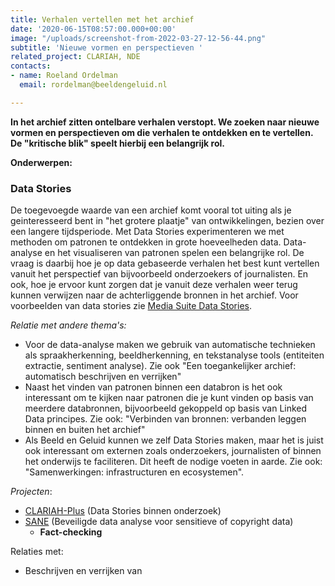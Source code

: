 ```yaml
---
title: Verhalen vertellen met het archief
date: '2020-06-15T08:57:00.000+00:00'
image: "/uploads/screenshot-from-2022-03-27-12-56-44.png"
subtitle: 'Nieuwe vormen en perspectieven '
related_project: CLARIAH, NDE
contacts:
- name: Roeland Ordelman
  email: rordelman@beeldengeluid.nl

---
```

**In het archief zitten ontelbare verhalen verstopt. We zoeken naar nieuwe vormen en perspectieven om die verhalen te ontdekken en te vertellen. De "kritische blik" speelt hierbij een belangrijk rol.**

**Onderwerpen:**

### **Data Stories**

De toegevoegde waarde van een archief komt vooral tot uiting als je geinteresseerd bent in "het grotere plaatje" van ontwikkelingen, bezien over een langere tijdsperiode. Met Data Stories experimenteren we met methoden om patronen te ontdekken in grote hoeveelheden data. Data-analyse en het visualiseren van patronen spelen een belangrijke rol. De vraag is daarbij hoe je op data gebaseerde verhalen het best kunt vertellen vanuit het perspectief van bijvoorbeeld onderzoekers of journalisten. En ook, hoe je ervoor kunt zorgen dat je vanuit deze verhalen weer terug kunnen verwijzen naar de achterliggende bronnen in het archief.  Voor voorbeelden van data stories zie [Media Suite Data Stories](https://mediasuitedatastories.clariah.nl/).

_Relatie met andere thema's:_

* Voor de data-analyse maken we gebruik van automatische technieken als spraakherkenning, beeldherkenning, en tekstanalyse tools (entiteiten extractie, sentiment analyse). Zie ook "Een toegankelijker archief: automatisch beschrijven en verrijken"
* Naast het vinden van patronen binnen een databron is het ook interessant om te kijken naar patronen die je kunt vinden op basis van meerdere databronnen, bijvoorbeeld gekoppeld op basis van Linked Data principes. Zie ook: "Verbinden van bronnen: verbanden leggen binnen en buiten het archief"
* Als Beeld en Geluid kunnen we zelf Data Stories maken, maar het is juist ook interessant om externen zoals onderzoekers, journalisten of binnen het onderwijs te faciliteren. Dit heeft de nodige voeten in aarde. Zie ook: "Samenwerkingen: infrastructuren en ecosystemen".

_Projecten_:

* [CLARIAH-Plus](https://labs.beeldengeluid.nl/projects/clariah-plus) (Data Stories binnen onderzoek)
* [SANE](https://labs.beeldengeluid.nl/projects/sane) (Beveiligde data analyse voor sensitieve of copyright data)
  * **Fact-checking**

Relaties met:

* Beschrijven en verrijken van